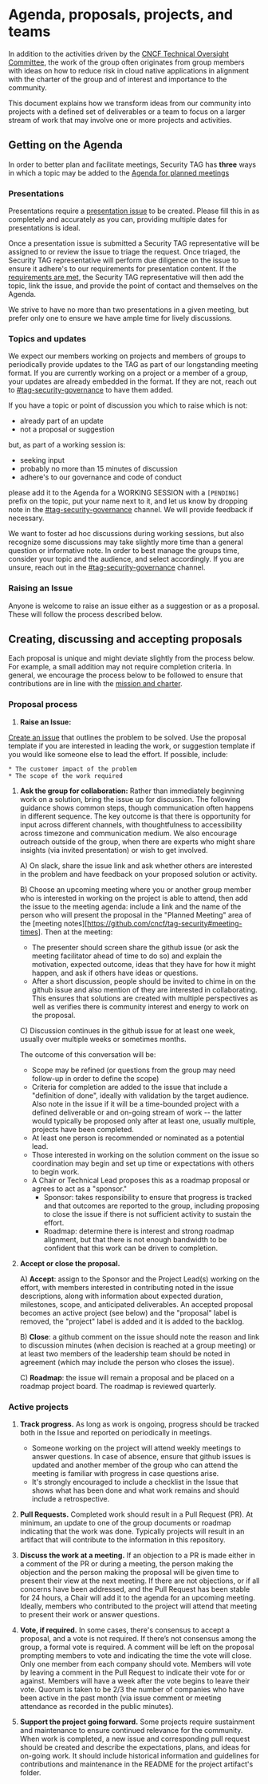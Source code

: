 # Agenda, proposals, projects, and teams

In addition to the activities driven by the [CNCF Technical Oversight
Committee][TOC], the work of the group often originates from group members with
ideas on how to reduce risk in cloud native applications in alignment with the
charter of the group and of interest and importance to the community.

This document explains how we transform ideas from our community into projects
with a defined set of deliverables or a team to focus on a larger stream of work
that may involve one or more projects and activities.

## Getting on the Agenda

In order to better plan and facilitate meetings, Security TAG has **three** ways
in which a topic may be added to the [Agenda for planned
meetings](https://docs.google.com/document/d/170y5biX9k95hYRwprITprG6Mc9xD5glVn-4mB2Jmi2g/edit#heading=h.q3539ohya47f)

### Presentations

Presentations require a [presentation
issue](https://github.com/cncf/tag-security/issues/new?assignees=&labels=usecase-presentation%2C+triage-required&template=presentation.md&title=%5BPresentation%5D+Presentation+Title)
to be created.  Please fill this in as completely and accurately as you can,
providing multiple dates for presentations is ideal.

Once a presentation issue is submitted a Security TAG representative will be
assigned to or review the issue to triage the request. Once triaged, the
Security TAG representative will perform due diligence on the issue to ensure it
adhere's to our requirements for presentation content. If the [requirements are
met](presentations.md), the Security TAG representative will then add the
topic, link the issue, and provide the point of contact and themselves on the
Agenda.

We strive to have no more than two presentations in a given meeting, but prefer
only one to ensure we have ample time for lively discussions.

### Topics and updates

We expect our members working on projects and members of groups to periodically
provide updates to the TAG as part of our longstanding meeting format. If you
are currently working on a project or a member of a group, your updates are
already embedded in the format. If they are not, reach out to
[#tag-security-governance](https://cloud-native.slack.com/archives/C0230RW8V2T)
to have them added.

If you have a topic or point of discussion you which to raise which is not:

* already part of an update
* not a proposal or suggestion

but, as part of a working session is:

* seeking input
* probably no more than 15 minutes of discussion
* adhere's to our governance and code of conduct

please add it to the Agenda for a WORKING SESSION with a `[PENDING]` prefix on
the topic, put your name next to it, and let us know by dropping note in the
[#tag-security-governance](https://cloud-native.slack.com/archives/C0230RW8V2T) channel.
We will provide feedback if necessary.

We want to foster ad hoc discussions during working sessions, but also recognize
some discussions may take slightly more time than a general question or
informative note. In order to best manage the groups time, consider your topic
and the audience, and select accordingly. If you are unsure, reach out in the
[#tag-security-governance](https://cloud-native.slack.com/archives/C0230RW8V2T)
channel.

### Raising an Issue

Anyone is welcome to raise an issue either as a suggestion or as a proposal.
These will follow the process described below.

## Creating, discussing and accepting proposals

Each proposal is unique and might deviate slightly from the process below. For
example, a small addition may not require completion criteria. In general, we
encourage the process below to be followed to ensure that contributions are in
line with the [mission and charter](charter.md).

### Proposal process

1. **Raise an Issue:**

[Create an issue](https://github.com/cncf/tag-security/issues/new)
that outlines the problem to be solved. Use the proposal template if you
are interested in leading the work, or suggestion template if you would like
someone else to lead the effort. If possible, include:

    * The customer impact of the problem
    * The scope of the work required

1. **Ask the group for collaboration:** Rather than immediately beginning work
   on a solution, bring the issue up for discussion. The following guidance
   shows common steps, though communication often happens in different sequence.
   The key outcome is that there is opportunity for input across different
   channels, with thoughtfulness to accessibility across timezone and
   communication medium. We also encourage outreach outside of the group, when
   there are experts who might share insights (via invited presentation) or wish
   to get involved.

   A) On slack, share the issue link and ask whether others are interested in
   the problem and have feedback on your proposed solution or activity.

   B) Choose an upcoming meeting where you or another group member who is
   interested in working on the project is able to attend, then add the issue
   to the meeting agenda: include a link and the name of the person who will
   present the proposal in the "Planned Meeting" area of the
   [meeting notes][https://github.com/cncf/tag-security#meeting-times].
   Then at the meeting:

   * The presenter should screen share the github issue (or ask the meeting
     facilitator ahead of time to do so) and explain the motivation, expected
     outcome, ideas that they have for how it might happen, and ask if others
     have ideas or questions.
   * After a short discussion, people should be invited to chime in on the
     github issue and also mention of they are interested in collaborating. This
     ensures that solutions are created with multiple perspectives as well as
     verifies there is community interest and energy to work on the proposal.

   C) Discussion continues in the github issue for at least one week, usually
   over multiple weeks or sometimes months.

   The outcome of this conversation will be:

    * Scope may be refined (or questions from the group may need follow-up in
      order to define the scope)
    * Criteria for completion are added to the issue that include a "definition
      of done", ideally with validation by the target audience. Also note in the
      issue if it will be a time-bounded project with a defined deliverable or
      and on-going stream of work -- the latter would typically be proposed only
      after at least one, usually multiple, projects have been completed.
    * At least one person is recommended or nominated as a potential lead.
    * Those interested in working on the solution comment on the issue so
      coordination may begin and set up time or expectations with others to
      begin work.
    * A Chair or Technical Lead proposes this as a roadmap proposal or agrees to
      act as a "sponsor."
      * Sponsor: takes responsibility to ensure that progress is tracked and
        that outcomes are reported to the group, including proposing to close
        the issue if there is not sufficient activity to sustain the effort.
      * Roadmap: determine there is interest and strong roadmap alignment, but
        that there is not enough bandwidth to be confident that this work can be
        driven to completion.

1. **Accept or close the proposal.**

   A) **Accept**: assign to the Sponsor and the Project Lead(s) working on the
   effort, with members interested in contributing noted in the issue
   descriptions, along with information about expected duration, milestones,
   scope, and anticipated deliverables. An accepted proposal becomes an active
   project (see below) and the "proposal" label is removed, the "project" label
   is added and it is added to the backlog.

   B) **Close**: a github comment on the issue should note the reason and link
    to discussion minutes (when decision is reached at a group meeting) or at
    least two members of the leadership team should be noted in agreement (which
    may include the person who closes the issue).

   C) **Roadmap**: the issue will remain a proposal and be placed on a roadmap
   project board. The roadmap is reviewed quarterly.

### Active projects

1. **Track progress.** As long as work is ongoing, progress should be tracked
   both in the Issue and reported on periodically in meetings.

    * Someone working on the project will attend weekly meetings to answer
      questions. In case of absence, ensure that github issues is updated and
      another member of the group who can attend the meeting is familiar with
      progress in case questions arise.
    * It's strongly encouraged to include a checklist in the Issue that shows
      what has been done and what work remains and should include a
      retrospective.

1. **Pull Requests.** Completed work should result in a Pull Request (PR). At
   minimum, an update to one of the group documents or roadmap indicating that
   the work was done. Typically projects will result in an artifact that will
   contribute to the information in this repository.

1. **Discuss the work at a meeting.** If an objection to a PR is made either in
   a comment of the PR or during a meeting, the person making the objection and
   the person making the proposal will be given time to present their view at
   the next meeting. If there are not objections, or if all concerns have been
   addressed, and the Pull Request has been stable for 24 hours, a Chair will
   add it to the agenda for an upcoming meeting. Ideally, members who
   contributed to the project will attend that meeting to present their work or
   answer questions.

1. **Vote, if required.** In some cases, there's consensus to accept a proposal,
   and a vote is not required. If there’s not consensus among the group, a
   formal vote is required. A comment will be left on the proposal prompting
   members to vote and indicating the time the vote will close. Only one member
   from each company should vote. Members will vote by leaving a comment in the
   Pull Request to indicate their vote for or against. Members will have a week
   after the vote begins to leave their vote. Quorum is taken to be 2/3 the
   number of companies who have been active in the past month (via issue comment
   or meeting attendance as recorded in the public minutes).

1. **Support the project going forward.** Some projects require sustainment and
   maintenance to ensure continued relevance for the community.  When work is
   completed, a new issue and corresponding pull request should be created and
   describe the expectations, plans, and ideas for on-going work.  It should
   include historical information and guidelines for contributions and
   maintenance in the README for the project artifact's folder.  

[TOC]: https://www.cncf.io/people/technical-oversight-committee/
